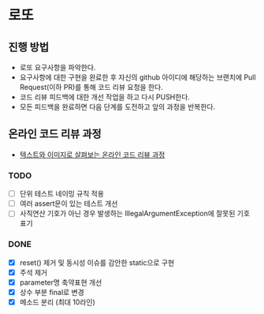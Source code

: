 # 로또
## 진행 방법
* 로또 요구사항을 파악한다.
* 요구사항에 대한 구현을 완료한 후 자신의 github 아이디에 해당하는 브랜치에 Pull Request(이하 PR)를 통해 코드 리뷰 요청을 한다.
* 코드 리뷰 피드백에 대한 개선 작업을 하고 다시 PUSH한다.
* 모든 피드백을 완료하면 다음 단계를 도전하고 앞의 과정을 반복한다.

## 온라인 코드 리뷰 과정
* [텍스트와 이미지로 살펴보는 온라인 코드 리뷰 과정](https://github.com/next-step/nextstep-docs/tree/master/codereview)

### TODO
- [ ] 단위 테스트 네이밍 규칙 적용
- [ ] 여러 assert문이 있는 테스트 개선
- [ ] 사칙연산 기호가 아닌 경우 발생하는 IllegalArgumentException에 잘못된 기호 표기

### DONE
- [X] reset() 제거 및 동시성 이슈를 감안한 static으로 구현
- [X] 주석 제거
- [X] parameter명 축약표현 개선
- [X] 상수 부분 final로 변경
- [X] 메소드 분리 (최대 10라인)